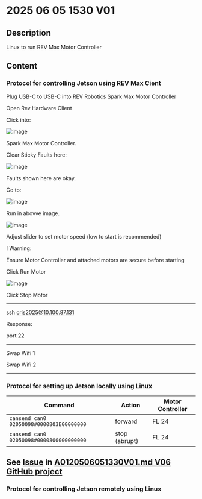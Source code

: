 # 2025 06 05 1530 V01

## Description

Linux to run REV Max Motor Controller

## Content

### Protocol for controlling Jetson using REV Max Cient

Plug USB-C to USB-C into REV Robotics Spark Max Motor Controller

Open Rev Hardware Client

Click into:

![image](https://github.com/user-attachments/assets/a1f6221f-2af8-4a92-b893-6e4c4d2b14c3)

Spark Max Motor Controller.

Clear Sticky Faults here:

![image](https://github.com/user-attachments/assets/1d411488-d4e7-4e36-9f67-45ab391cb2aa)

Faults shown here are okay.

Go to:

![image](https://github.com/user-attachments/assets/823083f9-5faa-4d5c-a731-ba25dc9ac19c)

Run in abovve image.

![image](https://github.com/user-attachments/assets/e67fefa2-6e4a-4572-bdff-733aea7682a3)

Adjust slider to set motor speed (low to start is recommended)

! Warning:

Ensure Motor Controller and attached motors are secure before starting

Click Run Motor

![image](https://github.com/user-attachments/assets/e170077c-6b24-4841-8573-449489a8e2e0)

Click Stop Motor

____

ssh cris2025@10.100.87.131

Response:

port 22


____

Swap Wifi 1

Swap Wifi 2

____

### Protocol for setting up Jetson locally using Linux

| Command                                      | Action         | Motor Controller |
|---------------------------------------------|----------------|------------------|
| `cansend can0 02050098#0000803E00000000`     | forward        | FL 24            |
| `cansend can0 02050098#0000800000000000`     | stop (abrupt)  | FL 24            |

## See [Issue](https://github.com/CoderSales/robotCanRevInterface/issues/26) in [A0120506051330V01.md V06 GitHub project](https://github.com/users/CoderSales/projects/184/views/1)


### Protocol for controlling Jetson remotely using Linux

